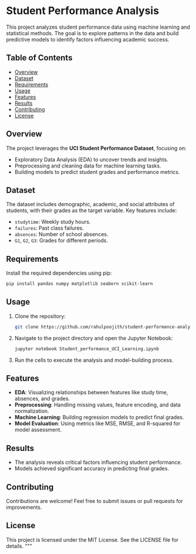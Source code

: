  
# Student Performance Analysis

This project analyzes student performance data using machine learning and statistical methods. 
The goal is to explore patterns in the data and build predictive models to identify factors influencing academic success.

## Table of Contents
- [Overview](#overview)
- [Dataset](#dataset)
- [Requirements](#requirements)
- [Usage](#usage)
- [Features](#features)
- [Results](#results)
- [Contributing](#contributing)
- [License](#license)

## Overview
The project leverages the **UCI Student Performance Dataset**, focusing on:
- Exploratory Data Analysis (EDA) to uncover trends and insights.
- Preprocessing and cleaning data for machine learning tasks.
- Building models to predict student grades and performance metrics.

## Dataset
The dataset includes demographic, academic, and social attributes of students, with their grades as the target variable. Key features include:
- `studytime`: Weekly study hours.
- `failures`: Past class failures.
- `absences`: Number of school absences.
- `G1`, `G2`, `G3`: Grades for different periods.

## Requirements
Install the required dependencies using pip:
```bash
pip install pandas numpy matplotlib seaborn scikit-learn
```

## Usage
1. Clone the repository:
    ```bash
    git clone https://github.com/rahulpoojith/student-performance-analysis.git
    ```
2. Navigate to the project directory and open the Jupyter Notebook:
    ```bash
    jupyter notebook Student_performance_UCI_Learning.ipynb
    ```

3. Run the cells to execute the analysis and model-building process.

## Features
- **EDA**: Visualizing relationships between features like study time, absences, and grades.
- **Preprocessing**: Handling missing values, feature encoding, and data normalization.
- **Machine Learning**: Building regression models to predict final grades.
- **Model Evaluation**: Using metrics like MSE, RMSE, and R-squared for model assessment.

## Results
- The analysis reveals critical factors influencing student performance.
- Models achieved significant accuracy in predicting final grades.

## Contributing
Contributions are welcome! Feel free to submit issues or pull requests for improvements.

## License
This project is licensed under the MIT License. See the LICENSE file for details.
"""
